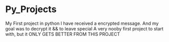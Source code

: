 # Py_Projects

                    
My First project in python
I have received a encrypted message. 
And my goal was to decrypt it && to leave special
A very nooby first project to start with, but it
ONLY GETS BETTER FROM THIS PROJECT
